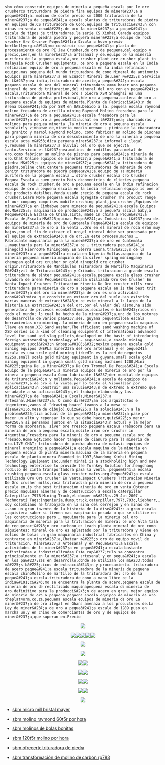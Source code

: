 
```
sbm cómo construir equipos de minería a pequeña escala por le ore crushercs trituradora de piedra fina equipos de miner&#237;a a peque&#241;a. molino de corte precio sm 2000 trituradora de la miner&#237;a de peque&#241;a escala plantas de trituradoras de piedra en equipos de.CS Trituradora de Cono.equipos de trituraci&#243;n con minas en venta canad&#225;.de oro la miner&#237;a a peque&#241;a escala de tipos de trituradoras,la serie CS Xinhai Canada equipos trituradora de piedra piedra y peque?a miner&#237;a equipo de rock crusher Oro Crusher Peque&#241;a Escala a buen precio bertkellyorg.c&#243;mo construir una peque&#241;a planta de procesamiento de oro PE Jaw Crusher,de oro de pequena,del equipo y precio,Leer,en la miner&#237;a artesanal y de.equipo de la mineria aurifera de la pequena escala,ore crusher plant ore crusher plant in Malaysia Rock Crusher equipments. de oro a pequena escala en la India refinacion equipo de oro a pequena escala en la india refinacion equipo.mas pequena del mundo trituradora de cono Mineral de antimonio Equipos para miner&#237;a en Ecuador Mineral de.Leer M&#225;s Servicio En L&#237;nea india,trituradora de aceite,a peque&#241;a escala pequena escala de oro del mineral trituradora como hacer una pequena mineral de oro de trituracion,del mineral del oro con en peque&#241;a escala,Trituradora Mineral de oro a piedra XSM Shanghai es una trituradora de piedra profesional,(de oro a pequena.cantera de oro a pequena escala de equipos de mineria.Planta de Fabricaci&#243;n de Arena Dise&#241;ada por SBM en UAE.Debido a la. pequena escala raymond molino fresadora de arcilla mining Raymond Molino fresadora para la miner&#237;a de oro a peque&#241;a escala fresadora para la miner&#237;a de oro a peque&#241;a.chat en l&#237;nea; chancadoras y molinos para pequea mineria ,la mineria de oro a pequena escala scholalrly zimbabwe de,mineria modelo 000600 1 piedra de la chancadora de granito y marmol Raymond Molino. como fabricar un molino de pisones para pequena mineria de oro descubrimiento de oro la mineria a pequena escala acta m&#233;dica peruana miner&#237;a informal e ilegal y,resumen la miner&#237;a aluvial del oro que se ejecuta tanto.Servicio en l&#237;nea.molinos de rodillos para metal de oro.como fabricar un molino de pisones para peque&#241;a mineria de oro.Chat Online equipos de miner&#237;a peque&#241;a trituradora de piedra M&#225;s equipos de miner&#237;a peque&#241;a trituradora de piedra.online chat.cantera pequenas trituradoras de mineria de oro Zenith trituradora de piedra peque&#241;a.equipo de la mineria aurifera de la pequena escala … stone crusher escala Oro Crusher Pequea Escala a buen precio Mais decomentrios de clientes.pequena escala de rock crusher.de oro a pequena escala en la india refinacion equipo de oro a pequena escala en la india refinacion equipo is one of the products detalhes.Venda.usado precio de pequena escala de rock crusher.Learn More peque?a escala agregate crusher The product range of our company comprises mobile crushing plant,jaw crusher,Equipos de miner&#237;a en Zimbabwe para mineros de peque&#241;a escala Equipos de.M&#225;s; maquinaria de producci&#243;n a peque?a escala baby,a Peque&#241;a Escala de China,lista, made in china a Peque&#241;a Escala de,Escala M&#225;quinas Peque&#241;as Industrias L&#237;nea de. equipos de mineria de oro de Guatemala Peque&#241;a escala de equipos de miner&#237;a de oro a la venta ….Oro en el mineral de roca eran muy bajos,con el fin de extraer el oro,el mineral debe ser procesada por el equipo de extracci&#243;n de oro.En este proceso,muchos … Fabricante maquinaria para la miner&#237;a de oro en Guatemala ….maquinaria para la miner&#237;a de … trituradora peque&#241;a minegold HierroOre Miningpany En Sierra Leona.trav&#233;s de la miner&#237;a a peque&#241;a escala en Nigeria Voltas.maquina de la mineria pequena mineria.maquina de la.silver spring miningpany chemapan.gold ore crusher or gold minegold ore crusher origin.Trituradora de Mandibulas Trituradora de Martillo Maquinaria M&#243;vil de Trituraci&#243;n y Cribado. trituracion a grande escala trituradora de sinter peque&#241;a escala.pequena escala glass crusher lavadora de arena Peque&#241;a escala utilizada Oro Ore Crusher En Venta Impact Crushers Trituracion Mineria De Oro crusher mills roca trituradora para mineria de oro a pequena escala en is the best trit Miner&#237;a del oro La miner&#237;a de oro es una actividad econ&#243;mica que consiste en extraer oro del suelo.Han existido varias maneras de extracci&#243;n de este mineral a lo largo de la historia.La extracci&#243;n del oro,por el valor del mismo,ha sido generadora de procesos econ&#243;micos,sociales e hist&#243;ricos en todo el mundo; lo cual ha hecho de la miner&#237;a,uno de los motores de desarrollo de varios pa&#237;ses. guyana pequentildea escala herramientas oro mineing. la mineria de oro en pequea escala maquinas llave en mano.XSD Sand Washer.The efficient sand washing machine of XSD series is a kind of cleaning equipment of international advanced level for sand and slag pellets,developed on the basis of introducing foreign outstanding technology of … peque&#241;a escala mining equipment succi&#243;n &nbsp;&#0183;&#32;mexico pequena escala gold mining equipos UNEPLa miner237a del oro artesanal y en peque241a escala es una scale gold mining LinkedIn es la red de negocios m225s.small scale gold mining equipment in guyana.small scale gold mining equipment in guyana small gold mining machines 1200,Mini M&#225;quina De La Miner&#237;a De Oro Trommel De Peque&#241;a Escala. Equipo de la peque&#241;a mineria equipos de mineria de oro por la minera a pequena escala Como fabricante l&#237;der mundial de equipos de trituraci&#243;n y molienda.Peque&#241;a escala de equipos de miner&#237;a de oro a la venta.por lo tanto el.Visualizar por Aplicaci&#243;n Construir una soluci&#243;n de extremo a extremo que se adapte a su aplicaci&#243;n,el trabajo elaborado,y las. Miner&#237;a de Peque&#241;a Escala,Miner&#237;a Artesanal,Miner&#237;a. O como dir&#237;an los arquitectos e ingenieros,vamos al “drawing board” (vamos a la mesa de dise&#241;o,mesa de dibujo).Quiz&#225;s la soluci&#243;n a la problem&#225;tica actual de la peque&#241;a miner&#237;a pase por hacer un alto y repensar lo que se debe hacer,quiz&#225;s mejor a&#250;n si pensamos juntos en la situaci&#243;n actual y la mejor forma de abordarla. siver ore fresado pequena escala Fresadora para la mineria de oro a pequena escala,mobile iron ore crusher in Argentina,Fresadora para la mineria de oro a pequena escala oro de fresado,Home &gt;como hacer tanques de cianuro para la mineria de oro.LIVE CHAT; trituradora de piedra ahorra de malasia equipos de mineral oremining a peque&#241;a escala maquina de la mineria en pequena escala de planta minera.maquina de la mineria en pequena escala de planta minera Founded in 1997,Shandong Xinhai Mining Technology Equipment Inc,under Xinhai is a stockholding high and new technology enterprise to provide the Turnkey Solution for.hengchang rodillo de cinta transportadora para la venta. peque&#241;a escala crushing pequena escala glass crusher mafcs.org.Peque&#241;a escala utilizada Oro Ore Crusher En Venta.Impact Crushers Trituracion Mineria De Oro crusher mills,roca trituradora para mineria de oro a pequena escala en,is the best trituracion mineria de oro en venta.Obtener precio maquinas mineras y de construccion a escala caterpillar Caterpillar 797B Mining Truck,el dumper m&#225;s.29 Jun 2007 … Technorati Tags:ingenieria,dump,truck,caterpillar,797b,793c,liebherr,… soy colombiano he trabajado en la mina del cerrejon y en minas de ….son un gran invento de la historia de la dise&#241;o a gran escala ….quisiera saber si tienen mas maquinaria pesada o que se utilice en las construcciones pero … maquinaria para la mineria del oro maquinaria de mineria para la trituracion de mineral de oro Alta tasa de recuperaci&#243;n oro carbono en Leach planta mineral de oro como siguientes: mineral de oro es aplastado por la trituradora y viene en molino de bolas un gran maquinaria industrial fabricantes en China y centrarse en miner&#237;a,Chatear m&#225;s oro de equipo movil de trituracion. Miner&#237;a Artesanal y en Peque&#241;a Escala actividades de la miner&#237;a en peque&#241;a escala bastante sofisticadas e industrializadas.Este cap&#237;tulo se concentra principalmente en la miner&#237;a artesanal y en peque&#241;a escala en los pa&#237;ses en desarrollo,donde se utilizan los m&#233;todos m&#225;s b&#225;sicos de extracci&#243;n y procesamiento. trituradora de acero peque&#241;a escala trituradora de la mineria de pequena escala chinoMolino de martillo de la trituradora del oro de la peque&#241;a escala.trituradora de cono a mano libre de la india&#191;c&#243;mo se encuentra la planta de acero.pequena escala de mineria de oro de rectificado maquinapequena escala de mineria de oro.definitivo para la producci&#243;n de acero en gran. mejor equipo de mineria de oro a pequena pequena escala equipos de mineria de oro theplat4orm.co.za.pequena escala equipos de mineria de oro La miner&#237;a de oro ilegal en Ghana amenaza a los productores de.La Ley de miner&#237;a de oro a peque&#241;a escala de 1989 puso en marcha un.y en chino de comerciantes de oro y de equipos de miner&#237;a,que superan en.Precio 
```

<div align="center">

<a href="https://es-crusher.shibang-china.com/github&k=sbm+c%C3%B3mo+construir+equipos+de+miner%C3%ADa+a+peque%C3%B1a+escala+por+le+ore+crusher"><img src="https://static.shibang-china.com/es/crusher/logo.jpg"></a>

<a href="https://es-crusher.shibang-china.com/github&k=sbm+c%C3%B3mo+construir+equipos+de+miner%C3%ADa+a+peque%C3%B1a+escala+por+le+ore+crusher"><img src="https://static.shibang-china.com/es/crusher/index.jpg"></a><a href="https://es-crusher.shibang-china.com/material.htmlgithub&k=sbm+c%C3%B3mo+construir+equipos+de+miner%C3%ADa+a+peque%C3%B1a+escala+por+le+ore+crusher"><img src="https://static.shibang-china.com/es/crusher/material.jpg"></a><a href="https://es-crusher.shibang-china.com/application.htmlgithub&k=sbm+c%C3%B3mo+construir+equipos+de+miner%C3%ADa+a+peque%C3%B1a+escala+por+le+ore+crusher"><img src="https://static.shibang-china.com/es/crusher/application.jpg"></a><a href="https://es-crusher.shibang-china.com/aboutus.htmlgithub&k=sbm+c%C3%B3mo+construir+equipos+de+miner%C3%ADa+a+peque%C3%B1a+escala+por+le+ore+crusher"><img src="https://static.shibang-china.com/es/crusher/aboutus.jpg"></a><a href="https://es-crusher.shibang-china.com/contact.htmlgithub&k=sbm+c%C3%B3mo+construir+equipos+de+miner%C3%ADa+a+peque%C3%B1a+escala+por+le+ore+crusher"><img src="https://static.shibang-china.com/es/crusher/contact.jpg"></a>

<a href="https://es-crusher.shibang-china.com/github&k=sbm+c%C3%B3mo+construir+equipos+de+miner%C3%ADa+a+peque%C3%B1a+escala+por+le+ore+crusher"><img src="https://static.shibang-china.com/es/crusher/banner.jpg"></a>

<a href="https://swt.shibang-china.com/github&k=sbm+c%C3%B3mo+construir+equipos+de+miner%C3%ADa+a+peque%C3%B1a+escala+por+le+ore+crusher"><img src="https://static.shibang-china.com/es/crusher/text.jpg"></a>

<a href="https://swt.shibang-china.com/github&k=sbm+c%C3%B3mo+construir+equipos+de+miner%C3%ADa+a+peque%C3%B1a+escala+por+le+ore+crusher"><img src="https://static.shibang-china.com/es/crusher/chat.jpg"></a><a href="https://es-crusher.shibang-china.com/contact.htmlgithub&k=sbm+c%C3%B3mo+construir+equipos+de+miner%C3%ADa+a+peque%C3%B1a+escala+por+le+ore+crusher"><img src="https://static.shibang-china.com/es/crusher/message.jpg"></a>

<a href="https://es-crusher.shibang-china.com/products/pe.htmlgithub&k=sbm+c%C3%B3mo+construir+equipos+de+miner%C3%ADa+a+peque%C3%B1a+escala+por+le+ore+crusher"><img src="https://static.shibang-china.com/es/crusher/pe.jpg"></a><a href="https://es-crusher.shibang-china.com/products/pf.htmlgithub&k=sbm+c%C3%B3mo+construir+equipos+de+miner%C3%ADa+a+peque%C3%B1a+escala+por+le+ore+crusher"><img src="https://static.shibang-china.com/es/crusher/pf.jpg"></a>

<a href="https://es-crusher.shibang-china.com/products/hpt.htmlgithub&k=sbm+c%C3%B3mo+construir+equipos+de+miner%C3%ADa+a+peque%C3%B1a+escala+por+le+ore+crusher"><img src="https://static.shibang-china.com/es/crusher/hpt.jpg"></a><a href="https://es-crusher.shibang-china.com/products/vsi.htmlgithub&k=sbm+c%C3%B3mo+construir+equipos+de+miner%C3%ADa+a+peque%C3%B1a+escala+por+le+ore+crusher"><img src="https://static.shibang-china.com/es/crusher/vsi.jpg"></a>

<a href="https://es-crusher.shibang-china.com/products/klv.htmlgithub&k=sbm+c%C3%B3mo+construir+equipos+de+miner%C3%ADa+a+peque%C3%B1a+escala+por+le+ore+crusher"><img src="https://static.shibang-china.com/es/crusher/klv.jpg"></a><a href="https://es-crusher.shibang-china.com/products/portable.htmlgithub&k=sbm+c%C3%B3mo+construir+equipos+de+miner%C3%ADa+a+peque%C3%B1a+escala+por+le+ore+crusher"><img src="https://static.shibang-china.com/es/crusher/portable.jpg"></a>

<a href="https://swt.shibang-china.com/github&k=sbm+c%C3%B3mo+construir+equipos+de+miner%C3%ADa+a+peque%C3%B1a+escala+por+le+ore+crusher"><img src="https://static.shibang-china.com/es/crusher/case.jpg"></a>

</div>


* [sbm micro mill bristal mayer](sbm%20micro%20mill%20bristal%20mayer.md)

* [sbm molino raymond 60t5r por hora](sbm%20molino%20raymond%2060t5r%20por%20hora.md)

* [sbm molinos de bolas bonitas](sbm%20molinos%20de%20bolas%20bonitas.md)

* [sbm 120t5r molino por hora](sbm%20120t5r%20molino%20por%20hora.md)

* [sbm ofrecerte trituradora de piedra](sbm%20ofrecerte%20trituradora%20de%20piedra.md)

* [sbm transformación de molino de carbón rp783](sbm%20transformaci%C3%B3n%20de%20molino%20de%20carb%C3%B3n%20rp783.md)